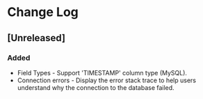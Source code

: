# Change Log

## [Unreleased]
### Added
- Field Types - Support 'TIMESTAMP' column type (MySQL). 
- Connection errors - Display the error stack trace to help users understand why the connection to the database failed.
